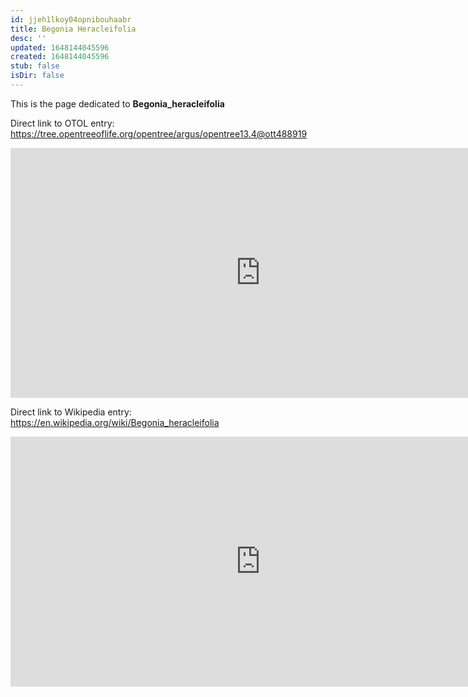```yaml
---
id: jjeh1lkoy04opnibouhaabr
title: Begonia Heracleifolia
desc: ''
updated: 1648144045596
created: 1648144045596
stub: false
isDir: false
---
```

This is the page dedicated to **Begonia_heracleifolia**


Direct link to OTOL entry: https://tree.opentreeoflife.org/opentree/argus/opentree13.4@ott488919



<html>
    <body>
    <iframe src="https://tree.opentreeoflife.org/opentree/argus/opentree13.4@ott488919"
    width="800" height="400" frameborder="0" allowfullscreen> </iframe>
    </body>
</html>
    


Direct link to Wikipedia entry: https://en.wikipedia.org/wiki/Begonia_heracleifolia



<html>
    <body>
    <iframe src="https://en.wikipedia.org/wiki/Begonia_heracleifolia"
    width="800" height="400" frameborder="0" allowfullscreen> </iframe>
    </body>
</html>
    
